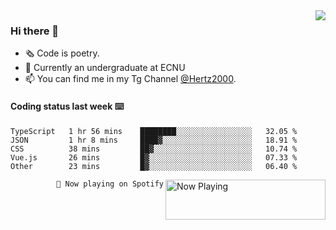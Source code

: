 <img  align="right" src="https://github-readme-stats.vercel.app/api?username=BillChen2K&show_icons=true&count_private=true&hide_title=true">

### Hi there 👋

- 🗞 Code is poetry.
- 🌱 Currently an undergraduate at ECNU
- 📫 You can find me in my Tg Channel [@Hertz2000](https://t.me/Hertz2000).

#### Coding status last week ⌨️

<!--START_SECTION:waka-->
```text
TypeScript   1 hr 56 mins    ████████░░░░░░░░░░░░░░░░░   32.05 % 
JSON         1 hr 8 mins     ████▓░░░░░░░░░░░░░░░░░░░░   18.91 % 
CSS          38 mins         ██▓░░░░░░░░░░░░░░░░░░░░░░   10.74 % 
Vue.js       26 mins         █▓░░░░░░░░░░░░░░░░░░░░░░░   07.33 % 
Other        23 mins         █▓░░░░░░░░░░░░░░░░░░░░░░░   06.40 % 
```
<!--END_SECTION:waka-->


<div>
<a href="https://spotify-now-playing.billchen2k.vercel.app/now-playing?open">
   <img align="right" src="https://spotify-now-playing.billchen2k.vercel.app/now-playing" width="256" height="64" alt="Now Playing">
</a>
</div>

<div>
<p align="right"><code>🎵 Now playing on Spotify</code></p>
</div>

<!--
**BillChen2K/BillChen2K** is a ✨ _special_ ✨ repository because its `README.md` (this file) appears on your GitHub profile.

Here are some ideas to get you started:

- 🔭 I’m currently working on ...
- 🌱 I’m currently learning ...
- 👯 I’m looking to collaborate on ...
- 🤔 I’m looking for help with ...
- 💬 Ask me about ...
- 📫 How to reach me: ...
- 😄 Pronouns: ...
- ⚡ Fun fact: ...
-->
